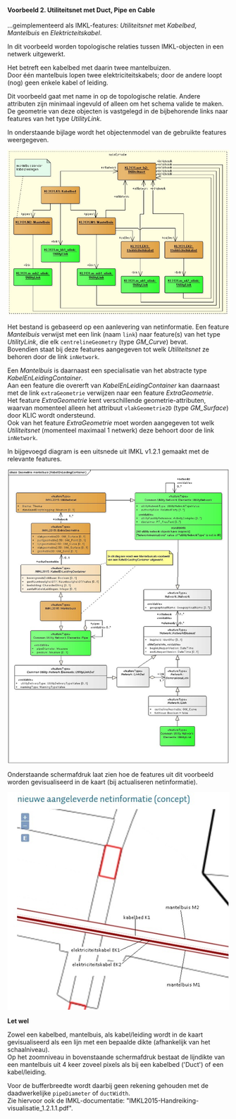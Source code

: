 ﻿#### Voorbeeld 2. Utiliteitsnet met Duct, Pipe en Cable

...geimplementeerd als IMKL-features: _Utiliteitsnet_ met _Kabelbed_, _Mantelbuis_ en _Elektricteitskabel_.

In dit voorbeeld worden topologische relaties tussen IMKL-objecten in een netwerk uitgewerkt.

Het betreft een kabelbed met daarin twee mantelbuizen.  \
Door één mantelbuis lopen twee elektriciteitskabels; door de andere loopt (nog) geen enkele kabel of leiding.

Dit voorbeeld gaat met name in op de topologische relatie. Andere attributen zijn minimaal ingevuld of alleen om het schema valide te maken.  \
De geometrie van deze objecten is vastgelegd in de bijbehorende links naar features van het type _UtilityLink_.

In onderstaande bijlage wordt het objectenmodel van de gebruikte features weergegeven.

![voorbeeld_2_objectenmodel](../images/Voorbeeld-2-Utiliteitsnet-met-Duct-Pipe-Cable-objectenmodel.jpg "Voorbeeld 2. Objectenmodel")

Het bestand is gebaseerd op een aanlevering van netinformatie.
Een feature _Mantelbuis_ verwijst met een link (naam `link`) naar feature(s) van het type _UtilityLink_, die elk `centrelineGeometry` (type _GM_Curve_) bevat.   
Bovendien staat bij deze features aangegeven tot welk _Utiliteitsnet_ ze behoren door de link `inNetwork`.

Een _Mantelbuis_ is daarnaast een specialisatie van het abstracte type _KabelEnLeidingContainer_.   
Aan een feature die overerft van _KabelEnLeidingContainer_ kan daarnaast met de link `extraGeometrie` verwijzen naar een feature _ExtraGeometrie_.   
Het feature _ExtraGeometrie_ kent verschillende geometrie-attributen, waarvan momenteel alleen het attribuut `vlakGeometrie2D` (type _GM_Surface_) door KLIC wordt ondersteund.   
Ook van het feature _ExtraGeometrie_ moet worden aangegeven tot welk _Utiliteitsnet_ (momenteel maximaal 1 netwerk) deze behoort door de link `inNetwork`.

In bijgevoegd diagram is een uitsnede uit IMKL v1.2.1 gemaakt met de relevante features.

![voorbeeld_1_geometrie](../images/Voorbeeld-1-Geometrie-mantelbuis-KabelEnLeiding-Container.jpg "Voorbeeld 1. Geometrie")

Onderstaande schermafdruk laat zien hoe de features uit dit voorbeeld worden gevisualiseerd in de kaart (bij actualiseren netinformatie).

![voorbeeld_2_visualisatie](../images/Voorbeeld-2-Visualisatie-Utiliteitsnet-met-Kabelbed-Mantelbuis-Elektricteitskabel.jpg "Voorbeeld 2. Visualisatie IMKL-features")

**Let wel**

Zowel een kabelbed, mantelbuis, als kabel/leiding wordt in de kaart gevisualiseerd als een lijn met een bepaalde dikte (afhankelijk van het schaalniveau).  \
Op het zoomniveau in bovenstaande schermafdruk bestaat de lijndikte van een mantelbuis uit 4 keer zoveel pixels als bij een kabelbed ('Duct') of een kabel/leiding.

Voor de bufferbreedte wordt daarbij geen rekening gehouden met de daadwerkelijke `pipeDiameter` of `ductWidth`.  \
Zie hiervoor ook de IMKL-documentatie: "IMKL2015-Handreiking-visualisatie_1.2.1.1.pdf".
